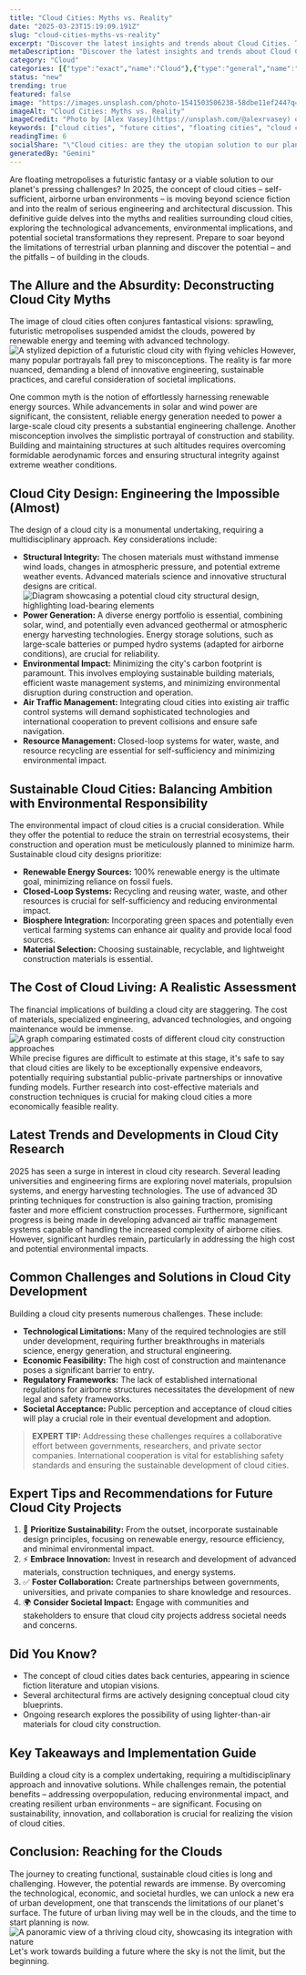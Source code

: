```yaml
---
title: "Cloud Cities: Myths vs. Reality"
date: "2025-03-23T15:19:09.191Z"
slug: "cloud-cities-myths-vs-reality"
excerpt: "Discover the latest insights and trends about Cloud Cities. This comprehensive guide covers everything you need to know about Cloud Cities in 2025."
metaDescription: "Discover the latest insights and trends about Cloud Cities. This comprehensive guide covers everything you need to know about Cloud Cities in 2025."
category: "Cloud"
categories: [{"type":"exact","name":"Cloud"},{"type":"general","name":"Urban Planning"},{"type":"medium","name":"Sustainable Design"},{"type":"specific","name":"Vertical Farming"},{"type":"niche","name":"Aeroponics"}]
status: "new"
trending: true
featured: false
image: "https://images.unsplash.com/photo-1541503506238-58dbe11ef244?q=85&w=1200&fit=max&fm=webp&auto=compress"
imageAlt: "Cloud Cities: Myths vs. Reality"
imageCredit: "Photo by [Alex Vasey](https://unsplash.com/@alexrvasey) on Unsplash"
keywords: ["cloud cities", "future cities", "floating cities", "cloud city design", "sustainable cloud cities", "cloud city architecture", "how to build a cloud city", "cloud city cost", "best cloud city designs", "buy cloud city blueprints"]
readingTime: 6
socialShare: "\"Cloud cities: are they the utopian solution to our planet's problems, or an unsustainable fantasy? The answer lies in collaborative innovation and a commitment to sustainable design.\""
generatedBy: "Gemini"
---
```




Are floating metropolises a futuristic fantasy or a viable solution to our planet's pressing challenges?  In 2025, the concept of cloud cities – self-sufficient, airborne urban environments – is moving beyond science fiction and into the realm of serious engineering and architectural discussion. This definitive guide delves into the myths and realities surrounding cloud cities, exploring the technological advancements, environmental implications, and potential societal transformations they represent.  Prepare to soar beyond the limitations of terrestrial urban planning and discover the potential – and the pitfalls – of building in the clouds.

##  The Allure and the Absurdity: Deconstructing Cloud City Myths

The image of cloud cities often conjures fantastical visions: sprawling, futuristic metropolises suspended amidst the clouds, powered by renewable energy and teeming with advanced technology.  ![A stylized depiction of a futuristic cloud city with flying vehicles](https://images.unsplash.com/photo-1486671736870-2f695ecdf813?q=85&w=1200&fit=max&fm=webp&auto=compress)  However, many popular portrayals fall prey to misconceptions.  The reality is far more nuanced, demanding a blend of innovative engineering, sustainable practices, and careful consideration of societal implications.

One common myth is the notion of effortlessly harnessing renewable energy sources. While advancements in solar and wind power are significant, the consistent, reliable energy generation needed to power a large-scale cloud city presents a substantial engineering challenge.  Another misconception involves the simplistic portrayal of construction and stability.  Building and maintaining structures at such altitudes requires overcoming formidable aerodynamic forces and ensuring structural integrity against extreme weather conditions.

## Cloud City Design: Engineering the Impossible (Almost)

The design of a cloud city is a monumental undertaking, requiring a multidisciplinary approach.  Key considerations include:

* **Structural Integrity:**  The chosen materials must withstand immense wind loads, changes in atmospheric pressure, and potential extreme weather events.  Advanced materials science and innovative structural designs are critical. ![Diagram showcasing a potential cloud city structural design, highlighting load-bearing elements](https://images.unsplash.com/photo-1541503506238-58dbe11ef244?q=85&w=1200&fit=max&fm=webp&auto=compress)
* **Power Generation:**  A diverse energy portfolio is essential, combining solar, wind, and potentially even advanced geothermal or atmospheric energy harvesting technologies.  Energy storage solutions, such as large-scale batteries or pumped hydro systems (adapted for airborne conditions), are crucial for reliability.
* **Environmental Impact:**  Minimizing the city's carbon footprint is paramount.  This involves employing sustainable building materials, efficient waste management systems, and minimizing environmental disruption during construction and operation.
* **Air Traffic Management:**  Integrating cloud cities into existing air traffic control systems will demand sophisticated technologies and international cooperation to prevent collisions and ensure safe navigation.
* **Resource Management:**  Closed-loop systems for water, waste, and resource recycling are essential for self-sufficiency and minimizing environmental impact.

## Sustainable Cloud Cities: Balancing Ambition with Environmental Responsibility

The environmental impact of cloud cities is a crucial consideration.  While they offer the potential to reduce the strain on terrestrial ecosystems, their construction and operation must be meticulously planned to minimize harm.  Sustainable cloud city designs prioritize:

* **Renewable Energy Sources:**  100% renewable energy is the ultimate goal, minimizing reliance on fossil fuels.
* **Closed-Loop Systems:**  Recycling and reusing water, waste, and other resources is crucial for self-sufficiency and reducing environmental impact.
* **Biosphere Integration:**  Incorporating green spaces and potentially even vertical farming systems can enhance air quality and provide local food sources.
* **Material Selection:**  Choosing sustainable, recyclable, and lightweight construction materials is essential.

##  The Cost of Cloud Living:  A Realistic Assessment

The financial implications of building a cloud city are staggering.  The cost of materials, specialized engineering, advanced technologies, and ongoing maintenance would be immense.  ![A graph comparing estimated costs of different cloud city construction approaches](https://images.unsplash.com/29/tugboat.jpg?q=85&w=1200&fit=max&fm=webp&auto=compress)  While precise figures are difficult to estimate at this stage, it's safe to say that cloud cities are likely to be exceptionally expensive endeavors, potentially requiring substantial public-private partnerships or innovative funding models.  Further research into cost-effective materials and construction techniques is crucial for making cloud cities a more economically feasible reality.

## Latest Trends and Developments in Cloud City Research

2025 has seen a surge in interest in cloud city research.  Several leading universities and engineering firms are exploring novel materials, propulsion systems, and energy harvesting technologies.  The use of advanced 3D printing techniques for construction is also gaining traction, promising faster and more efficient construction processes.  Furthermore, significant progress is being made in developing advanced air traffic management systems capable of handling the increased complexity of airborne cities.  However, significant hurdles remain, particularly in addressing the high cost and potential environmental impacts.

## Common Challenges and Solutions in Cloud City Development

Building a cloud city presents numerous challenges.  These include:

* **Technological Limitations:**  Many of the required technologies are still under development, requiring further breakthroughs in materials science, energy generation, and structural engineering.
* **Economic Feasibility:**  The high cost of construction and maintenance poses a significant barrier to entry.
* **Regulatory Frameworks:**  The lack of established international regulations for airborne structures necessitates the development of new legal and safety frameworks.
* **Societal Acceptance:**  Public perception and acceptance of cloud cities will play a crucial role in their eventual development and adoption.

> **EXPERT TIP:**  Addressing these challenges requires a collaborative effort between governments, researchers, and private sector companies.  International cooperation is vital for establishing safety standards and ensuring the sustainable development of cloud cities.

##  Expert Tips and Recommendations for Future Cloud City Projects

1. 🔑 **Prioritize Sustainability:**  From the outset, incorporate sustainable design principles, focusing on renewable energy, resource efficiency, and minimal environmental impact.
2. ⚡ **Embrace Innovation:**  Invest in research and development of advanced materials, construction techniques, and energy systems.
3. ✅ **Foster Collaboration:**  Create partnerships between governments, universities, and private companies to share knowledge and resources.
4. 🌍 **Consider Societal Impact:**  Engage with communities and stakeholders to ensure that cloud city projects address societal needs and concerns.

##  Did You Know?

* The concept of cloud cities dates back centuries, appearing in science fiction literature and utopian visions.
* Several architectural firms are actively designing conceptual cloud city blueprints.
* Ongoing research explores the possibility of using lighter-than-air materials for cloud city construction.

## Key Takeaways and Implementation Guide

Building a cloud city is a complex undertaking, requiring a multidisciplinary approach and innovative solutions.  While challenges remain, the potential benefits – addressing overpopulation, reducing environmental impact, and creating resilient urban environments – are significant.  Focusing on sustainability, innovation, and collaboration is crucial for realizing the vision of cloud cities.

## Conclusion:  Reaching for the Clouds

The journey to creating functional, sustainable cloud cities is long and challenging.  However, the potential rewards are immense. By overcoming the technological, economic, and societal hurdles, we can unlock a new era of urban development, one that transcends the limitations of our planet's surface.  The future of urban living may well be in the clouds, and the time to start planning is now.  ![A panoramic view of a thriving cloud city, showcasing its integration with nature](https://images.unsplash.com/photo-1516617539902-51315fafbaa7?q=85&w=1200&fit=max&fm=webp&auto=compress)  Let's work towards building a future where the sky is not the limit, but the beginning.


